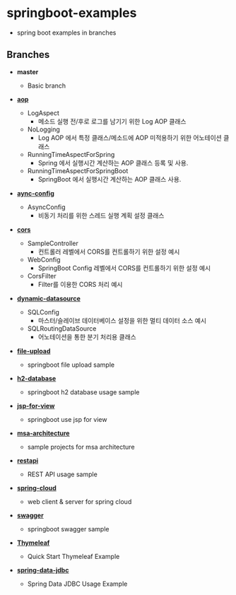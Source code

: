 # springboot-examples

- spring boot examples in branches

## Branches

- **master**
  - Basic branch


- **[aop](https://github.com/Chiptune93/springboot-examples/tree/aop)**
    - LogAspect 
        - 메소드 실행 전/후로 로그를 남기기 위한 Log AOP 클래스
    - NoLogging
        - Log AOP 에서 특정 클래스/메소드에 AOP 미적용하기 위한 어노테이션 클래스
    - RunningTimeAspectForSpring 
        - Spring 에서 실행시간 계산하는 AOP 클래스 등록 및 사용.
    - RunningTimeAspectForSpringBoot 
        - SpringBoot 에서 실행시간 계산하는 AOP 클래스 사용.


- **[aync-config](https://github.com/Chiptune93/springboot-examples/tree/aync-config)**
    - AsyncConfig 
        - 비동기 처리를 위한 스레드 실행 계획 설정 클래스


- **[cors](https://github.com/Chiptune93/springboot-examples/tree/cors)**
    - SampleController 
        - 컨트롤러 레벨에서 CORS를 컨트롤하기 위한 설정 예시
    - WebConfig 
        - SpringBoot Config 레벨에서 CORS를 컨트롤하기 위한 설정 예시
    - CorsFilter 
        - Filter를 이용한 CORS 처리 예시


- **[dynamic-datasource](https://github.com/Chiptune93/springboot-examples/tree/dynamic-datasource)**
    - SQLConfig 
        - 마스터/슬레이브 데이터베이스 설정을 위한 멀티 데이터 소스 예시
    - SQLRoutingDataSource 
        - 어노테이션을 통한 분기 처리용 클래스

    
- **[file-upload](https://github.com/Chiptune93/springboot-examples/tree/file-upload)**
    - springboot file upload sample


- **[h2-database](https://github.com/Chiptune93/springboot-examples/tree/h2-database)**
    - springboot h2 database usage sample


- **[jsp-for-view](https://github.com/Chiptune93/springboot-examples/tree/jsp-for-view)**
    - springboot use jsp for view


- **[msa-architecture](https://github.com/Chiptune93/springboot-examples/tree/msa-architecture)**
    - sample projects for msa architecture


- **[restapi](https://github.com/Chiptune93/springboot-examples/tree/restapi)**
    - REST API usage sample


- **[spring-cloud](https://github.com/Chiptune93/springboot-examples/tree/spring-cloud)**
    - web client & server for spring cloud


- **[swagger](https://github.com/Chiptune93/springboot-examples/tree/swagger)**
    - springboot swagger sample


- **[Thymeleaf](https://github.com/Chiptune93/springboot-examples/tree/thymeleaf)**
    - Quick Start Thymeleaf Example 

- **[spring-data-jdbc](https://github.com/Chiptune93/springboot-examples/tree/spring-data-jdbc)**
    - Spring Data JDBC Usage Example
